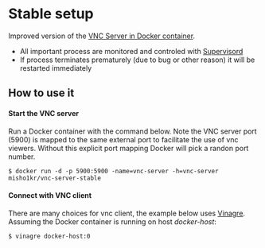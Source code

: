 Stable setup
============

Improved version of the [VNC Server in Docker container](https://github.com/misho-kr/docker-appliances/tree/master/vnc-server).

* All important process are monitored and controled with [Supervisord](http://supervisord.org)
* If process terminates prematurely (due to bug or other reason) it will be restarted immediately

## How to use it

#### Start the VNC server

Run a Docker container with the command below. Note the VNC server port
(5900) is mapped to the same external port to facilitate the use of vnc
viewers. Without this explicit port mapping Docker will pick a randon port
number.

```
$ docker run -d -p 5900:5900 -name=vnc-server -h=vnc-server misho1kr/vnc-server-stable
```

#### Connect with VNC client

There are many choices for vnc client, the example below uses
[Vinagre](https://wiki.gnome.org/Apps/Vinagre). Assuming the Docker container
is running on host _docker-host_:

```
$ vinagre docker-host:0
```
